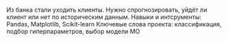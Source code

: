 Из банка стали уходить клиенты. Нужно спрогнозировать, 
уйдёт ли клиент или нет по историческим данным.
Навыки и интсрументы: Pandas, Matplotlib, Scikit-learn
Ключевые слова проекта: классификация, подбор гиперпараметров,
выбор модели МО 
